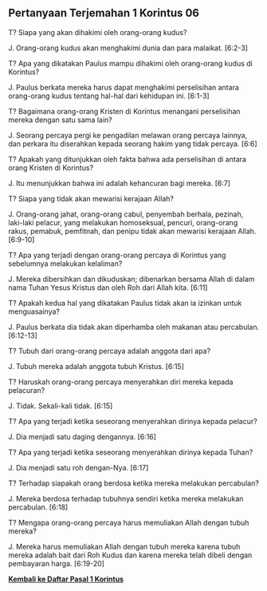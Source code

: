 ## Pertanyaan Terjemahan 1 Korintus 06 ##

T? Siapa yang akan dihakimi oleh orang-orang kudus?

J. Orang-orang kudus akan menghakimi dunia dan para malaikat. [6:2-3]

T? Apa yang dikatakan Paulus mampu dihakimi oleh orang-orang kudus di Korintus?

J. Paulus berkata mereka harus dapat menghakimi perselisihan antara orang-orang kudus tentang hal-hal dari kehidupan ini. [6:1-3]

T? Bagaimana orang-orang Kristen di Korintus menangani perselisihan mereka dengan satu sama lain?

J. Seorang percaya pergi ke pengadilan melawan orang percaya lainnya, dan perkara itu diserahkan kepada seorang hakim yang tidak percaya. [6:6]

T? Apakah yang ditunjukkan oleh fakta bahwa ada perselisihan di antara orang Kristen di Korintus?

J. Itu menunjukkan bahwa ini adalah kehancuran bagi mereka. [6:7]

T? Siapa yang tidak akan mewarisi kerajaan Allah?

J. Orang-orang jahat, orang-orang cabul, penyembah berhala, pezinah, laki-laki pelacur, yang melakukan homoseksual, pencuri, orang-orang rakus, pemabuk, pemfitnah, dan penipu tidak akan mewarisi kerajaan Allah. [6:9-10]

T? Apa yang terjadi dengan orang-orang percaya di Korintus yang sebelumnya melakukan kelaliman?

J. Mereka dibersihkan dan dikuduskan; dibenarkan bersama Allah di dalam nama Tuhan Yesus Kristus dan oleh Roh dari Allah kita. [6:11]

T? Apakah kedua hal yang dikatakan Paulus tidak akan ia izinkan untuk menguasainya?

J. Paulus berkata dia tidak akan diperhamba oleh makanan atau percabulan. [6:12-13]

T? Tubuh dari orang-orang percaya adalah anggota dari apa?

J. Tubuh mereka adalah anggota tubuh Kristus. [6:15]

T? Haruskah orang-orang percaya menyerahkan diri mereka kepada pelacuran?

J. Tidak. Sekali-kali tidak. [6:15]

T? Apa yang terjadi ketika seseorang menyerahkan dirinya kepada pelacur?

J. Dia menjadi satu daging dengannya. [6:16]

T? Apa yang terjadi ketika seseorang menyerahkan dirinya kepada Tuhan?

J. Dia menjadi satu roh dengan-Nya. [6:17]

T? Terhadap siapakah orang berdosa ketika mereka melakukan percabulan?

J. Mereka berdosa terhadap tubuhnya sendiri ketika mereka melakukan percabulan. [6:18]

T? Mengapa orang-orang percaya harus memuliakan Allah dengan tubuh mereka?

J. Mereka harus memuliakan Allah dengan tubuh mereka karena tubuh mereka adalah bait dari Roh Kudus dan karena mereka telah dibeli dengan pembayaran harga. [6:19-20]

__[Kembali ke Daftar Pasal 1 Korintus](./)__


